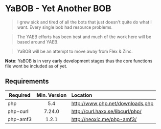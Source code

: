 # YaBOB - Yet Another BOB

> I grew sick and tired of all the bots that just doesn't quite do what I want. Every single bob had resource problems. 

> The YAEB efforts has been best and much of the work here will be based around YAEB.

> YaBOB will be an attempt to move away from Flex & Zinc.

**Note:** YaBOB is in very early development stages thus the core functions file wont be included as of yet.

## Requirements

| Required      | Min. Version | Location                         |
|---------------|:------------:|:---------------------------------|
| php           | 5.4          | http://www.php.net/downloads.php |
| php-curl      | 7.24.0       | http://curl.haxx.se/libcurl/php/ |
| php-amf3      | 1.2.1        | http://neoxic.me/php-amf3/       |

